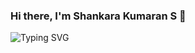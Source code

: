 ### Hi there, I'm Shankara Kumaran S 👋

<img src ="https://readme-typing-svg.herokuapp.com?font=Montserrat&color=24F7F4&size=24&lines=Hey+there,+I'm+Shankara+Kumaran;I'm+an+AI+Engineer.;An+Open-Source+Enthusiast+!.;" alt="Typing SVG" >

<!--
**SSK14031998/SSK14031998** is a ✨ _special_ ✨ repository because its `README.md` (this file) appears on your GitHub profile.

Here are some ideas to get you started:

- 🔭 I’m currently working on ...
- 🌱 I’m currently learning ...
- 👯 I’m looking to collaborate on ...
- 🤔 I’m looking for help with ...
- 💬 Ask me about ...
- 📫 How to reach me: ...
- 😄 Pronouns: ...
- ⚡ Fun fact: ...
-->
